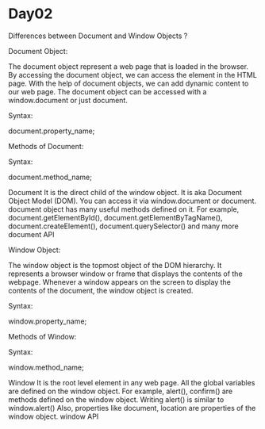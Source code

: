 # Day02

Differences between Document and Window Objects ?

Document Object:

The document object represent a web page that is loaded in the browser. By accessing the document object, we can access the element in the HTML page. With the help of document objects, we can add dynamic content to our web page. The document object can be accessed with a window.document or just document.

Syntax:

document.property_name;

Methods of Document:

Syntax:

document.method_name;

Document
It is the direct child of the window object. It is aka Document Object Model (DOM).
You can access it via window.document or document.
document object has many useful methods defined on it.
For example, document.getElementById(), document.getElementByTagName(), document.createElement(), document.querySelector() and many more
document API

Window Object:

The window object is the topmost object of the DOM hierarchy. It represents a browser window or frame that displays the contents of the webpage. Whenever a window appears on the screen to display the contents of the document, the window object is created. 

Syntax:

window.property_name;

Methods of Window:

Syntax:

window.method_name;

Window
It is the root level element in any web page.
All the global variables are defined on the window object.
For example, alert(), confirm() are methods defined on the window object.
Writing alert() is similar to window.alert()
Also, properties like document, location are properties of the window object.
window API


